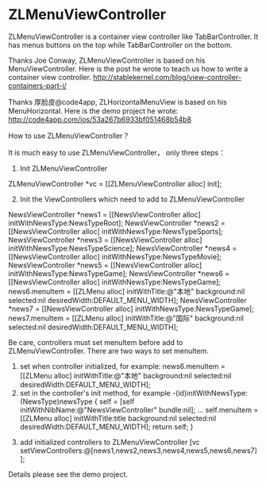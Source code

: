 ZLMenuViewController
====================

ZLMenuViewController is a container view controller like TabBarController. It has menus buttons on the top while TabBarController on the bottom.

Thanks Joe Conway, ZLMenuViewController is based on his MenuViewController. Here is the post he wrote to teach us how to write a container view controller. http://stablekernel.com/blog/view-controller-containers-part-i/ 

Thanks 厚脸皮@code4app, ZLHorizontalMenuView is based on his MenuHorizontal. Here is the demo project he wrote: http://code4app.com/ios/53a267b6933bf051468b54b8 

How to use ZLMenuViewController？

It is much easy to use ZLMenuViewController， only three steps：

1. Init ZLMenuViewController

ZLMenuViewController *vc = [[ZLMenuViewController alloc] init];

2. Init the ViewControllers which need to add to ZLMenuViewController

NewsViewController *news1 = [[NewsViewController alloc] initWithNewsType:NewsTypeRoot];
NewsViewController *news2 = [[NewsViewController alloc] initWithNewsType:NewsTypeSports];
NewsViewController *news3 = [[NewsViewController alloc] initWithNewsType:NewsTypeScience];
NewsViewController *news4 = [[NewsViewController alloc] initWithNewsType:NewsTypeMovie];
NewsViewController *news5 = [[NewsViewController alloc] initWithNewsType:NewsTypeGame];
NewsViewController *news6 = [[NewsViewController alloc] initWithNewsType:NewsTypeGame];
news6.menuItem = [[ZLMenu alloc] initWithTitle:@"本地" background:nil selected:nil desiredWidth:DEFAULT_MENU_WIDTH];
NewsViewController *news7 = [[NewsViewController alloc] initWithNewsType:NewsTypeGame];
news7.menuItem = [[ZLMenu alloc] initWithTitle:@"国际" background:nil selected:nil desiredWidth:DEFAULT_MENU_WIDTH];

Be care, controllers must set menuItem before add to ZLMenuViewController. There are two ways to set menuItem.
1) set when controller initialized, for example:
news6.menuItem = [[ZLMenu alloc] initWithTitle:@"本地" background:nil selected:nil desiredWidth:DEFAULT_MENU_WIDTH];
2) set in the controller's init method, for example
-(id)initWithNewsType:(NewsType)newsType
{
    self = [self initWithNibName:@"NewsViewController" bundle:nil];
    ...
    self.menuItem = [[ZLMenu alloc] initWithTitle:title background:nil selected:nil desiredWidth:DEFAULT_MENU_WIDTH];
    return self;
}
3. add initialized controllers to ZLMenuViewController
[vc setViewControllers:@[news1,news2,news3,news4,news5,news6,news7]];

Details please see the demo project.


